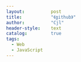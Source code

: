 ```yaml
---
layout:          post
title:           "《github》"
author:          "Cjl"
header-style:    text
catalog:         true
tags:
  - Web
  - JavaScript
---
```


